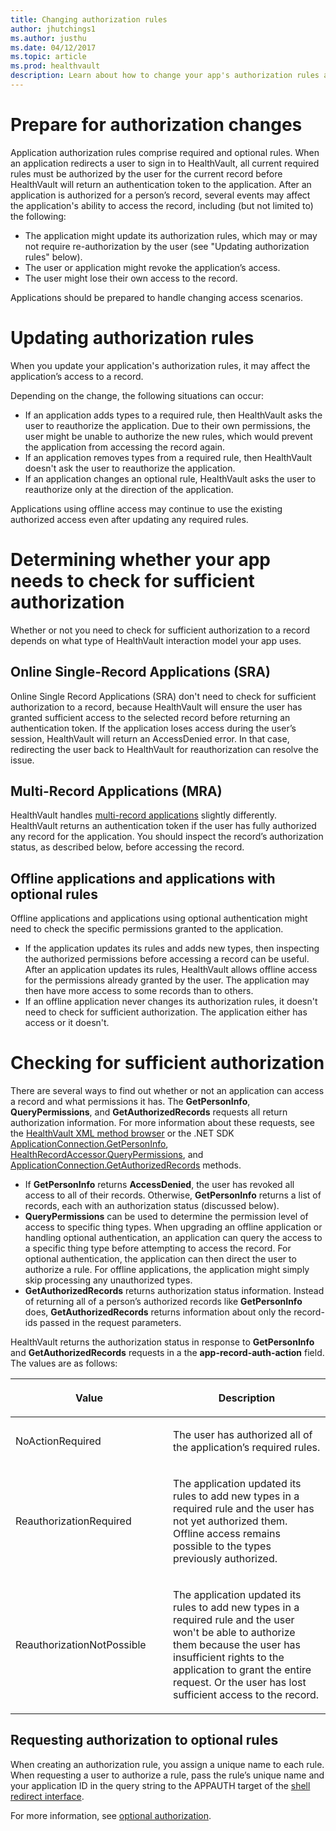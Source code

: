 ```yaml
---
title: Changing authorization rules
author: jhutchings1
ms.author: justhu
ms.date: 04/12/2017
ms.topic: article
ms.prod: healthvault
description: Learn about how to change your app's authorization rules and the important caveats to consider when doing so. 
---
```


# Prepare for authorization changes

Application authorization rules comprise required and optional rules. When an application redirects a user to sign in to HealthVault, all current required rules must be authorized by the user for the current record before HealthVault will return an authentication token to the application. After an application is authorized for a person’s record, several events may affect the application's ability to access the record, including (but not limited to) the following:

-   The application might update its authorization rules, which may or may not require re-authorization by the user (see "Updating authorization rules" below).
-   The user or application might revoke the application’s access.
-   The user might lose their own access to the record.

Applications should be prepared to handle changing access scenarios.

# Updating authorization rules

When you update your application's authorization rules, it may affect the application’s access to a record.

Depending on the change, the following situations can occur:

-   If an application adds types to a required rule, then HealthVault asks the user to reauthorize the application. Due to their own permissions, the user might be unable to authorize the new rules, which would prevent the application from accessing the record again.
-   If an application removes types from a required rule, then HealthVault doesn't ask the user to reauthorize the application.
-   If an application changes an optional rule, HealthVault asks the user to reauthorize only at the direction of the application.

Applications using offline access may continue to use the existing authorized access even after updating any required rules.

# Determining whether your app needs to check for sufficient authorization

Whether or not you need to check for sufficient authorization to a record depends on what type of HealthVault interaction model your app uses.

## Online Single-Record Applications (SRA)

Online Single Record Applications (SRA) don't need to check for sufficient authorization to a record, because HealthVault will ensure the user has granted sufficient access to the selected record before returning an authentication token. If the application loses access during the user’s session, HealthVault will return an AccessDenied error. In that case, redirecting the user back to HealthVault for reauthorization can resolve the issue.

## Multi-Record Applications (MRA)

HealthVault handles <a href="multi-record-applications.md" id="PageContent_14080_2">multi-record applications</a> slightly differently. HealthVault returns an authentication token if the user has fully authorized any record for the application. You should inspect the record’s authorization status, as described below, before accessing the record.

## Offline applications and applications with optional rules

Offline applications and applications using optional authentication might need to check the specific permissions granted to the application.

-   If the application updates its rules and adds new types, then inspecting the authorized permissions before accessing a record can be useful. After an application updates its rules, HealthVault allows offline access for the permissions already granted by the user. The application may then have more access to some records than to others.
-   If an offline application never changes its authorization rules, it doesn't need to check for sufficient authorization. The application either has access or it doesn't.

# Checking for sufficient authorization

There are several ways to find out whether or not an application can access a record and what permissions it has. The **GetPersonInfo**, **QueryPermissions**, and **GetAuthorizedRecords** requests all return authorization information. For more information about these requests, see the [HealthVault XML method browser](http://developer.healthvault.com/pages/methods/methods.aspx) or the .NET SDK [ApplicationConnection.GetPersonInfo](sdks/dotnet/microsoft.health.applicationconnection.getpersoninfo.aspx), [HealthRecordAccessor.QueryPermissions](sdks/dotnet/microsoft.health.healthrecordaccessor.querypermissions.aspx), and [ApplicationConnection.GetAuthorizedRecords](sdks/dotnet/microsoft.health.applicationconnection.getauthorizedrecords.aspx) methods.

-   If **GetPersonInfo** returns **AccessDenied**, the user has revoked all access to all of their records. Otherwise, **GetPersonInfo** returns a list of records, each with an authorization status (discussed below).
-   **QueryPermissions** can be used to determine the permission level of access to specific thing types. When upgrading an offline application or handling optional authentication, an application can query the access to a specific thing type before attempting to access the record. For optional authentication, the application can then direct the user to authorize a rule. For offline applications, the application might simply skip processing any unauthorized types.
-   **GetAuthorizedRecords** returns authorization status information. Instead of returning all of a person’s authorized records like **GetPersonInfo** does, **GetAuthorizedRecords** returns information about only the record-ids passed in the request parameters.

HealthVault returns the authorization status in response to **GetPersonInfo** and **GetAuthorizedRecords** requests in a the **app-record-auth-action** field. The values are as follows:

<table>
<colgroup>
<col width="50%" />
<col width="50%" />
</colgroup>
<thead>
<tr class="header">
<th><p>Value</p></th>
<th><p>Description</p></th>
</tr>
</thead>
<tbody>
<tr class="odd">
<td><p>NoActionRequired</p></td>
<td><p>The user has authorized all of the application’s required rules.</p></td>
</tr>
<tr class="even">
<td><p>ReauthorizationRequired</p></td>
<td><p>The application updated its rules to add new types in a required rule and the user has not yet authorized them. Offline access remains possible to the types previously authorized.</p></td>
</tr>
<tr class="odd">
<td><p>ReauthorizationNotPossible</p></td>
<td><p>The application updated its rules to add new types in a required rule and the user won't be able to authorize them because the user has insufficient rights to the application to grant the entire request. Or the user has lost sufficient access to the record.</p></td>
</tr>
</tbody>
</table>

Requesting authorization to optional rules
------------------------------------------

When creating an authorization rule, you assign a unique name to each rule. When requesting a user to authorize a rule, pass the rule’s unique name and your application ID in the query string to the APPAUTH target of the <a href="shell-redirect-interface.md" id="PageContent_14080_3">shell redirect interface</a>.

For more information, see <a href="optional-authorization.md" id="PageContent_14080_4">optional authorization</a>.